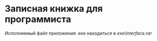 # Записная книжка для программиста
Исполняемый файл приложения .exe находиться в *exe\interface.rar*
